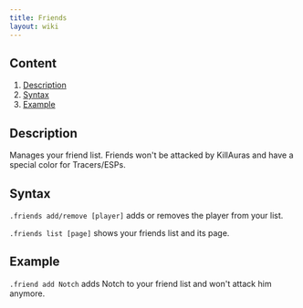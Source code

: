 ```yaml
---
title: Friends
layout: wiki
---
```

## Content
  1. [Description](#description)
  2. [Syntax](#syntax)
  3. [Example](#example)
  
## Description
Manages your friend list. Friends won't be attacked by KillAuras and have a special color for Tracers/ESPs.

## Syntax
`.friends add/remove [player]` adds or removes the player from your list.

`.friends list [page]` shows your friends list and its page.

## Example
`.friend add Notch` adds Notch to your friend list and won't attack him anymore.
